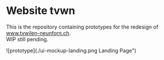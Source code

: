 # Website tvwn

This is the repository containing prototypes for the redesign of www.tvwilen-neunforn.ch.  
WIP still pending.

![prototype](./ui-mockup-landing.png Landing Page")




